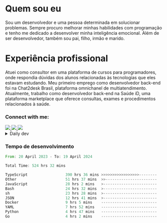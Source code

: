 # Quem sou eu
Sou um desenvolvedor e uma pessoa determinada em solucionar problemas. Sempre procuro melhorar minhas habilidades com programação e tenho me dedicado a desenvolver minha inteligência emocional. Além de ser desenvolvedor, também sou pai, filho, irmão e marido.

# Experiência profissional
Atuei como consultor em uma plataforma de cursos para programadores, onde respondia dúvidas dos alunos relacionadas às tecnologias que eles estavam estudando.
Meu primeiro emprego como desenvolvedor back-end foi na Chat2desk Brasil, plataforma omnichanel de multiatendimento.
Atualmente, trabalho como desenvolvedor back-end na Saúde iD, uma plataforma marketplace que oferece consultas, exames e procedimentos relacionados à saúde.

### Connect with me:
<a href="https://www.linkedin.com/in/theusmoreira" target="_blank" >
<img src="https://img.shields.io/badge/linkedin-%230077B5.svg?&style=for-the-badge&logo=linkedin&logoColor=white ">
</a>
<a href="https://www.instagram.com/matheus.s.moreira/" target="_blank">
<img src="https://img.shields.io/badge/instagram-%23E4405F.svg?&style=for-the-badge&logo=instagram&logoColor=white">
</a>
<a href="mailto:matheussm301@gmail.com"  target="_blank">
<img src="https://img.shields.io/badge/gmail-%23E4405F.svg?&style=for-the-badge&logo=gmail&logoColor=white">
</a>


<details>
  <summary>Daily dev </summary>
<p>
  <a href="https://app.daily.dev/matheussantos"><img src="https://github.com/matheus-santos-moreira/matheus-santos-moreira/blob/master/devcard.svg" width="200" alt="Matheus Santos's Dev Card"/></a>
 </p>
</details>

<h3>Tempo de desenvolvimento</h3>

<!--START_SECTION:waka-->

```rust
From: 20 April 2023 - To: 19 April 2024

Total Time: 524 hrs 32 mins

TypeScript                 390 hrs 36 mins >>>>>>>>>>>>>>>>>--------   67.80 %
Other                      51 hrs 37 mins  >>-----------------------   08.96 %
JavaScript                 28 hrs 2 mins   >------------------------   04.87 %
Bash                       24 hrs 32 mins  >------------------------   04.26 %
sh                         23 hrs 28 mins  >------------------------   04.07 %
JSON                       12 hrs 41 mins  >------------------------   02.20 %
Docker                     9 hrs 5 mins    -------------------------   01.58 %
YAML                       7 hrs 52 mins   -------------------------   01.37 %
Python                     4 hrs 47 mins   -------------------------   00.83 %
Go                         4 hrs 2 mins    -------------------------   00.70 %
```

<!--END_SECTION:waka-->
